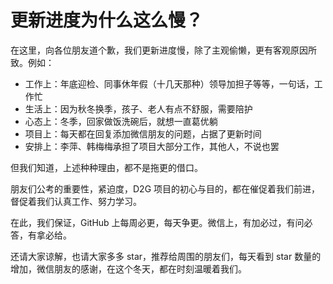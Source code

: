 # 更新进度为什么这么慢？


在这里，向各位朋友道个歉，我们更新进度慢，除了主观偷懒，更有客观原因所致。例如：

* 工作上：年底迎检、同事休年假（十几天那种）领导加担子等等，一句话，工作忙
* 生活上：因为秋冬换季，孩子、老人有点不舒服，需要陪护
* 心态上：冬季，回家做饭洗碗后，就想一直葛优躺
* 项目上：每天都在回复添加微信朋友的问题，占据了更新时间
* 安排上：李萍、韩梅梅承担了项目大部分工作，其他人，不说也罢

但我们知道，上述种种理由，都不是拖更的借口。

朋友们公考的重要性，紧迫度，D2G 项目的初心与目的，都在催促着我们前进，督促着我们认真工作、努力学习。

在此，我们保证，GitHub 上每周必更，每天争更。微信上，有加必过，有问必答，有拿必给。

还请大家谅解，也请大家多多 star，推荐给周围的朋友们，每天看到 star 数量的增加，微信朋友的感谢，在这个冬天，都在时刻温暖着我们。

